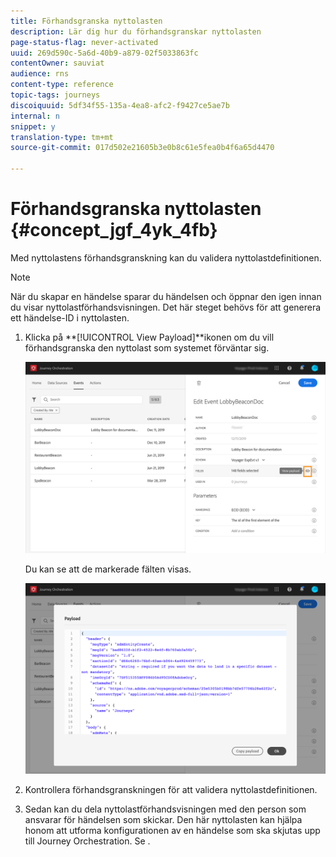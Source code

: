 ```yaml
---
title: Förhandsgranska nyttolasten
description: Lär dig hur du förhandsgranskar nyttolasten
page-status-flag: never-activated
uuid: 269d590c-5a6d-40b9-a879-02f5033863fc
contentOwner: sauviat
audience: rns
content-type: reference
topic-tags: journeys
discoiquuid: 5df34f55-135a-4ea8-afc2-f9427ce5ae7b
internal: n
snippet: y
translation-type: tm+mt
source-git-commit: 017d502e21605b3e0b8c61e5fea0b4f6a65d4470

---
```




# Förhandsgranska nyttolasten {#concept_jgf_4yk_4fb}

Med nyttolastens förhandsgranskning kan du validera nyttolastdefinitionen.

>[!NOTE]
>
>När du skapar en händelse sparar du händelsen och öppnar den igen innan du visar nyttolastförhandsvisningen. Det här steget behövs för att generera ett händelse-ID i nyttolasten.

1. Klicka på **[!UICONTROL View Payload]**ikonen om du vill förhandsgranska den nyttolast som systemet förväntar sig.

   ![](../assets/journey13.png)

   Du kan se att de markerade fälten visas.

   ![](../assets/journey14.png)

1. Kontrollera förhandsgranskningen för att validera nyttolastdefinitionen.

1. Sedan kan du dela nyttolastförhandsvisningen med den person som ansvarar för händelsen som skickar. Den här nyttolasten kan hjälpa honom att utforma konfigurationen av en händelse som ska skjutas upp till Journey Orchestration. Se [](../event/additional-steps-to-send-events-to-journey-orchestration.md).
